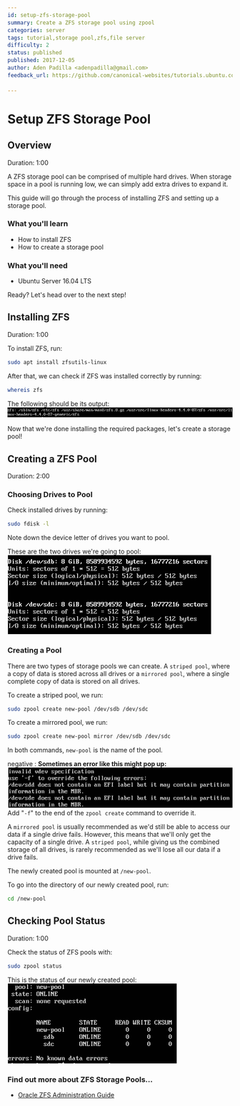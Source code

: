 ```yaml
---
id: setup-zfs-storage-pool
summary: Create a ZFS storage pool using zpool
categories: server
tags: tutorial,storage pool,zfs,file server
difficulty: 2
status: published
published: 2017-12-05
author: Aden Padilla <adenpadilla@gmail.com>
feedback_url: https://github.com/canonical-websites/tutorials.ubuntu.com/issues

---
```


# Setup ZFS Storage Pool

## Overview
Duration: 1:00

A ZFS storage pool can be comprised of multiple hard drives. When storage space in a pool is running low, we can simply add extra drives to expand it.

This guide will go through the process of installing ZFS and setting up a storage pool.

### What you'll learn
- How to install ZFS
- How to create a storage pool

### What you'll need
- Ubuntu Server 16.04 LTS

Ready? Let's head over to the next step!

## Installing ZFS
Duration: 1:00

To install ZFS, run:
```bash
sudo apt install zfsutils-linux
```

After that, we can check if ZFS was installed correctly by running:
```bash
whereis zfs
```

The following should be its output:
![whereisoutput](images/whereisout.png)

Now that we're done installing the required packages, let's create a storage pool!

## Creating a ZFS Pool
Duration: 2:00

### Choosing Drives to Pool

Check installed drives by running:
```bash
sudo fdisk -l
```
Note down the device letter of drives you want to pool.

These are the two drives we're going to pool:
![disk1](images/disks1.png)

### Creating a Pool

There are two types of storage pools we can create. A `striped pool`, where a copy of data is stored across all drives or a `mirrored pool`, where a single complete copy of data is stored on all drives.

To create a striped pool, we run:
```bash
sudo zpool create new-pool /dev/sdb /dev/sdc
```

To create a mirrored pool, we run:
```bash
sudo zpool create new-pool mirror /dev/sdb /dev/sdc
```
In both commands, `new-pool` is the name of the pool.

negative
: **Sometimes an error like this might pop up:**
![error](images/error.png)
Add "`-f`" to the end of the `zpool create` command to override it.

A `mirrored pool` is usually recommended as we'd still be able to access our data if a single drive fails. However, this means that we'll only get the capacity of a single drive. A `striped pool`, while giving us the combined storage of all drives, is rarely recommended as we'll lose all our data if a drive fails.

The newly created pool is mounted at `/new-pool`.

To go into the directory of our newly created pool, run:
```bash
cd /new-pool
```

## Checking Pool Status
Duration: 1:00

Check the status of ZFS pools with:
```bash
sudo zpool status
```
This is the status of our newly created pool:
![newpoolstats](images/newpoolstats.png)


### Find out more about ZFS Storage Pools...
- [Oracle ZFS Administration Guide](https://docs.oracle.com/cd/E19253-01/819-5461/index.html)

